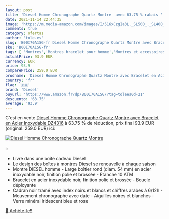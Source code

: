 ```yaml
---
layout: post
title: 'Diesel Homme Chronographe Quartz Montre  avec 63.75 % rabais '
date: 2021-11-14 22:44:35
image: 'https://m.media-amazon.com/images/I/516xCzgIa3L._SL500_._SL400_.jpg'
comments: true
category: ofertas
author: 'tole.es'
slug: 'B00I70A1SG-fr Diesel Homme Chronographe Quartz Montre avec Bracelet en...'
sku: 'B00I70A1SG-fr'
tags: [ 'Montres','Montres bracelet pour homme','Montres et accessoires','Montres homme','diesel', ]
actualPrice: 93.9 EUR
currency: EUR
price: 93.9
comparePrice: 259.0 EUR
prodname: 'Diesel Homme Chronographe Quartz Montre avec Bracelet en Acier Inoxydable DZ4316'
country: 'fr'
flag: '🇫🇷'
brand: 'Diesel'
buyurl: 'https://www.amazon.fr/dp/B00I70A1SG/?tag=tolees0d-21'
descuento: '63.75'
average: '93.9'
---
```


C'est en vente [Diesel Homme Chronographe Quartz Montre avec Bracelet en Acier Inoxydable DZ4316](https://www.amazon.fr/dp/B00I70A1SG/?tag=tolees0d-21)  à  63.75 % de réduction, prix final  93.9 EUR (original: 259.0 EUR) ici:

[![Diesel Homme Chronographe Quartz Montre ](https://m.media-amazon.com/images/I/516xCzgIa3L._SL500_._SL400_.jpg)](https://www.amazon.fr/dp/B00I70A1SG/?tag=tolees0d-21)

ℹ️:

- Livré dans une boîte cadeau Diesel
- Le design des boîtes à montres Diesel se renouvelle à chaque saison
- Montre DIESEL homme - Large boîtier rond (diam. 54 mm) en acier inoxydable noir, finition polie et brossée - Etanche 10 ATM
- Bracelet en acier inoxydable noir, finition polie et brossée - Boucle déployante
- Cadran noir tramé avec index noirs et blancs et chiffres arabes à 6/12h - Mouvement chronographe avec date - Aiguilles noires et blanches - Verre minéral iridescent bleu et rose

[🛒 Achète-le!!](https://www.amazon.fr/dp/B00I70A1SG/?tag=tolees0d-21)

